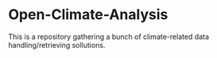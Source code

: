 # Open-Climate-Analysis
This is a repository gathering a bunch of climate-related data handling/retrieving sollutions.
